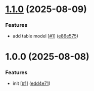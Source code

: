 # [1.1.0](https://github.com/d3p1/r3f-table-configurator/compare/v1.0.0...v1.1.0) (2025-08-09)


### Features

* add table model [[#1](https://github.com/d3p1/r3f-table-configurator/issues/1)] ([e86e575](https://github.com/d3p1/r3f-table-configurator/commit/e86e5752adc830b5dc942fc0d2ff2f39062ded07))

# 1.0.0 (2025-08-08)


### Features

* init [[#1](https://github.com/d3p1/r3f-table-configurator/issues/1)] ([edd4e71](https://github.com/d3p1/r3f-table-configurator/commit/edd4e71948d584a786e9b0e33f9c24d07e2f0d40))
